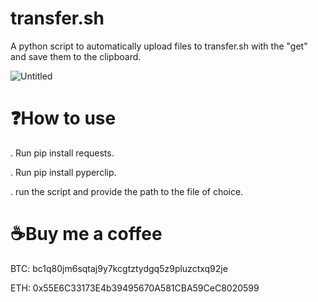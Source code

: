 # transfer.sh
A python script to automatically upload files to transfer.sh with the "get" and save them to the clipboard.

![Untitled](https://github.com/DyNaam1c/transfer.sh/assets/133466254/a8027d71-a19c-4cfd-a3b4-1313f56ccc3b)

# ❓How to use 
. Run pip install requests. 

. Run pip install pyperclip.

. run the script and provide the path to the file of choice.

# ☕️Buy me a coffee
BTC: bc1q80jm6sqtaj9y7kcgtztydgq5z9pluzctxq92je

ETH: 0x55E6C33173E4b39495670A581CBA59CeC8020599

